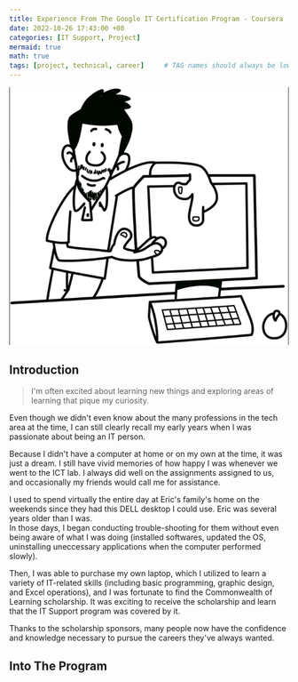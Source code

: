 ```yaml
---
title: Experience From The Google IT Certification Program - Coursera
date: 2022-10-26 17:43:00 +00
categories: [IT Support, Project]
mermaid: true
math: true
tags: [project, technical, career]     # TAG names should always be lowercase
---
```


![it technician](/assets/img/it-technician.png)

## Introduction

> I'm often excited about learning new things and exploring areas of learning that pique my curiosity.

Even though we didn't even know about the many professions in the tech area at the time, I can still clearly recall my early years when I was passionate about being an IT person. 

Because I didn't have a computer at home or on my own at the time, it was just a dream. I still have vivid memories of how happy I was whenever we went to the ICT lab. I always did well on the assignments assigned to us, and occasionally my friends would call me for assistance.

I used to spend virtually the entire day at Eric's family's home on the weekends since they had this DELL desktop I could use. Eric was several years older than I was.  
In those days, I began conducting trouble-shooting for them without even being aware of what I was doing (installed softwares, updated the OS, uninstalling uneccessary applications when the computer performed slowly).

Then, I was able to purchase my own laptop, which I utilized to learn a variety of IT-related skills (including basic programming, graphic design, and Excel operations), and I was fortunate to find the Commonwealth of Learning scholarship. It was exciting to receive the scholarship and learn that the IT Support program was covered by it.

Thanks to the scholarship sponsors, many people now have the confidence and knowledge necessary to pursue the careers they've always wanted.

## Into The Program